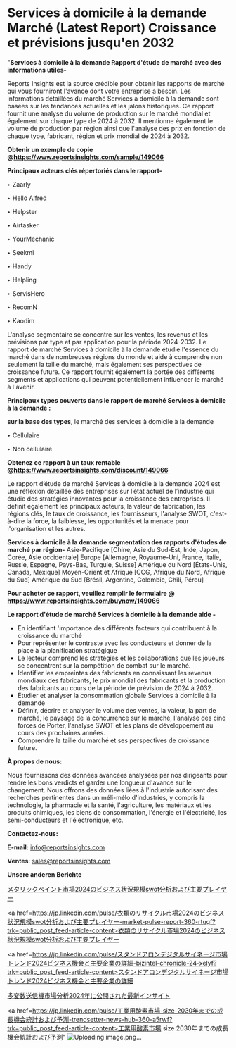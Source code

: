 # Services à domicile à la demande Marché (Latest Report) Croissance et prévisions jusqu'en 2032

"<strong>Services à domicile à la demande Rapport d'étude de marché avec des informations utiles-</strong>

Reports Insights est la source crédible pour obtenir les rapports de marché qui vous fourniront l'avance dont votre entreprise a besoin. Les informations détaillées du marché Services à domicile à la demande sont basées sur les tendances actuelles et les jalons historiques. Ce rapport fournit une analyse du volume de production sur le marché mondial et également sur chaque type de 2024 à 2032. Il mentionne également le volume de production par région ainsi que l'analyse des prix en fonction de chaque type, fabricant, région et prix mondial de 2024 à 2032.

<strong><b>Obtenir un exemple de copie @</b></strong><a href=https://www.reportsinsights.com/sample/149066><strong><b>https://www.reportsinsights.com/sample/149066</b></strong></a>

<b>Principaux acteurs clés répertoriés dans le rapport-</b>

<b> </b>‣ Zaarly

‣ Hello Alfred

‣ Helpster

‣ Airtasker

‣ YourMechanic

‣ Seekmi

‣ Handy

‣ Helpling

‣ ServisHero

‣ RecomN

‣ Kaodim

L'analyse segmentaire se concentre sur les ventes, les revenus et les prévisions par type et par application pour la période 2024-2032. Le rapport de marché Services à domicile à la demande étudie l'essence du marché dans de nombreuses régions du monde et aide à comprendre non seulement la taille du marché, mais également ses perspectives de croissance future. Ce rapport fournit également la portée des différents segments et applications qui peuvent potentiellement influencer le marché à l'avenir.

<strong>Principaux types couverts dans le rapport de marché Services à domicile à la demande :</strong>

<strong>sur la base des types</Strong>, le marché des services à domicile à la demande

‣ Cellulaire

‣ Non cellulaire

<strong><b>Obtenez ce rapport à un taux rentable @</b></strong><a href=https://www.reportsinsights.com/discount/149066><strong><b>https://www.reportsinsights.com/discount/149066</b></strong></a>

Le rapport d’étude de marché Services à domicile à la demande 2024 est une réflexion détaillée des entreprises sur l’état actuel de l’industrie qui étudie des stratégies innovantes pour la croissance des entreprises. Il définit également les principaux acteurs, la valeur de fabrication, les régions clés, le taux de croissance, les fournisseurs, l'analyse SWOT, c'est-à-dire la force, la faiblesse, les opportunités et la menace pour l'organisation et les autres.

<strong>Services à domicile à la demande segmentation des rapports d'études de marché par région-</strong>
Asie-Pacifique [Chine, Asie du Sud-Est, Inde, Japon, Corée, Asie occidentale]
Europe [Allemagne, Royaume-Uni, France, Italie, Russie, Espagne, Pays-Bas, Turquie, Suisse]
Amérique du Nord [États-Unis, Canada, Mexique]
Moyen-Orient et Afrique [CCG, Afrique du Nord, Afrique du Sud]
Amérique du Sud [Brésil, Argentine, Colombie, Chili, Pérou]

<strong>Pour acheter ce rapport, veuillez remplir le formulaire @   <a href=https://www.reportsinsights.com/buynow/149066>https://www.reportsinsights.com/buynow/149066</a></strong>

<strong>Le rapport d'étude de marché Services à domicile à la demande aide -</strong>
<ul>
  <li>En identifiant 'importance des différents facteurs qui contribuent à la croissance du marché</li>
  <li>Pour représenter le contraste avec les conducteurs et donner de la place à la planification stratégique</li>
  <li>Le lecteur comprend les stratégies et les collaborations que les joueurs se concentrent sur la compétition de combat sur le marché.</li>
  <li>Identifier les empreintes des fabricants en connaissant les revenus mondiaux des fabricants, le prix mondial des fabricants et la production des fabricants au cours de la période de prévision de 2024 à 2032.</li>
  <li>Étudier et analyser la consommation globale Services à domicile à la demande</li>
  <li>Définir, décrire et analyser le volume des ventes, la valeur, la part de marché, le paysage de la concurrence sur le marché, l'analyse des cinq forces de Porter, l'analyse SWOT et les plans de développement au cours des prochaines années.</li>
  <li>Comprendre la taille du marché et ses perspectives de croissance future.</li>
</ul>
<strong>À propos de nous:</strong>

Nous fournissons des données avancées analysées par nos dirigeants pour rendre les bons verdicts et garder une longueur d'avance sur le changement. Nous offrons des données liées à l'industrie autorisant des recherches pertinentes dans un méli-mélo d'industries, y compris la technologie, la pharmacie et la santé, l'agriculture, les matériaux et les produits chimiques, les biens de consommation, l'énergie et l'électricité, les semi-conducteurs et l'électronique, etc.

<strong>Contactez-nous:</strong>

<strong>E-mail:</strong> <a href=mailto:info@reportsinsights.com>info@reportsinsights.com</a>

<strong>Ventes</strong>: <a href=mailto:sales@reportsinsights.com>sales@reportsinsights.com</a>

<strong>Unsere anderen Berichte</strong>

<a href=https://www.linkedin.com/pulse/メタリックペイント市場2024のビジネス状況規模swot分析および主要プレイヤー-community-market-research-u9pkf/>メタリックペイント市場2024のビジネス状況規模swot分析および主要プレイヤー</a>

<a href=https://jp.linkedin.com/pulse/衣類のリサイクル市場2024のビジネス状況規模swot分析および主要プレイヤー-market-pulse-report-360-rtugf?trk=public_post_feed-article-content>衣類のリサイクル市場2024のビジネス状況規模swot分析および主要プレイヤー</a>

<a href=https://jp.linkedin.com/pulse/スタンドアロンデジタルサイネージ市場トレンド2024ビジネス機会と主要企業の詳細-bizintel-chronicle-24-xelyf?trk=public_post_feed-article-content>スタンドアロンデジタルサイネージ市場トレンド2024ビジネス機会と主要企業の詳細</a>

<a href=https://www.linkedin.com/pulse/多変数送信機市場分析2024年に公開された最新インサイト-infopulse-daily-360-jk8jf/>多変数送信機市場分析2024年に公開された最新インサイト</a>

<a href=https://jp.linkedin.com/pulse/工業用酸素市場-size-2030年までの成長機会統計および予測-trendsetter-news-hub-360-a5rwf?trk=public_post_feed-article-content>工業用酸素市場 size 2030年までの成長機会統計および予測</a>"
![Uploading image.png…]()
